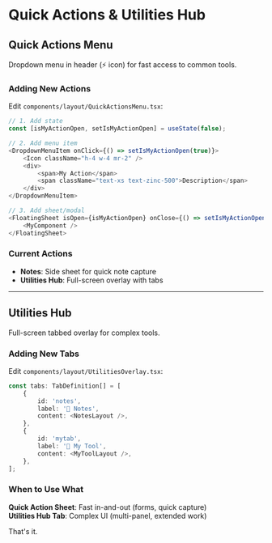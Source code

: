 # Quick Actions & Utilities Hub

## Quick Actions Menu

Dropdown menu in header (⚡ icon) for fast access to common tools.

### Adding New Actions

Edit `components/layout/QuickActionsMenu.tsx`:

```typescript
// 1. Add state
const [isMyActionOpen, setIsMyActionOpen] = useState(false);

// 2. Add menu item
<DropdownMenuItem onClick={() => setIsMyActionOpen(true)}>
    <Icon className="h-4 w-4 mr-2" />
    <div>
        <span>My Action</span>
        <span className="text-xs text-zinc-500">Description</span>
    </div>
</DropdownMenuItem>

// 3. Add sheet/modal
<FloatingSheet isOpen={isMyActionOpen} onClose={() => setIsMyActionOpen(false)}>
    <MyComponent />
</FloatingSheet>
```

### Current Actions
- **Notes**: Side sheet for quick note capture
- **Utilities Hub**: Full-screen overlay with tabs

---

## Utilities Hub

Full-screen tabbed overlay for complex tools.

### Adding New Tabs

Edit `components/layout/UtilitiesOverlay.tsx`:

```typescript
const tabs: TabDefinition[] = [
    {
        id: 'notes',
        label: '📝 Notes',
        content: <NotesLayout />,
    },
    {
        id: 'mytab',
        label: '🔧 My Tool',
        content: <MyToolLayout />,
    },
];
```

### When to Use What

**Quick Action Sheet**: Fast in-and-out (forms, quick capture)  
**Utilities Hub Tab**: Complex UI (multi-panel, extended work)

That's it.

